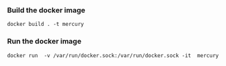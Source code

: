 ### Build the docker image
```
docker build . -t mercury
```

### Run the docker image
```
docker run  -v /var/run/docker.sock:/var/run/docker.sock -it  mercury
```